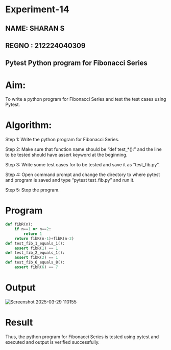 # Experiment-14
## NAME: SHARAN S
## REGNO : 212224040309
## Pytest Python program for Fibonacci Series 
# Aim:
To write a python program for Fibonacci Series and test the test cases using Pytest. 
# Algorithm: 
Step 1: Write the python program for Fibonacci Series.

Step 2: Make sure that function name should be “def test_*():” and the line to be tested
should have assert keyword at the beginning.

Step 3: Write some test cases for to be tested and save it as “test_fib.py”.

Step 4: Open command prompt and change the directory to where pytest and program is
saved and type “pytest test_fib.py” and run it.

Step 5: Stop the program. 
# Program
```python
def fibR(n): 
    if n==1 or n==2: 
        return 1 
    return fibR(n-1)+fibR(n-2) 
def test_fib_1_equals_1(): 
    assert fibR(1) == 1 
def test_fib_2_equals_1(): 
    assert fibR(2) == 1 
def test_fib_6_equals_8(): 
    assert fibR(6) == 7 
```
# Output
![Screenshot 2025-03-29 110155](https://github.com/user-attachments/assets/ca2330fa-e105-49c6-8915-48369a434528)

# Result
Thus, the python program for Fibonacci Series is tested using pytest and executed and 
output is verified successfully.
